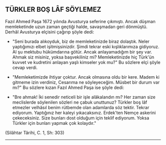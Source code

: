 ## TÜRKLER BOŞ LÂF SÖYLEMEZ

Fazıl Ahmed Paşa 1672 yılında Avusturya seferine çıkmıştı. Ancak düşman memleketinde uzun zaman geçtiği halde, savaşma­dan geri dönmüştü. Derhâl Avusturya elçisini çağırıp şöyle dedi:

- "Seni burada alıkoyduk, biz de memleketinizde biraz dolaş­tık. Neler yaptığımızı elbet işitmişsinizdir. Şimdi tekrar eski kışlık­larımıza gidiyoruz. Al şu mektubu hükümdarına götür. Ancak anla­yamadığım bir şey var. Ahmak siz misiniz, yoksa başvekiliniz mi? Memleketinizde hiç Türk'ün kuvvet ve kudretini anlayan yaşlı kimseler yok mu?" Bu sözlere elçi şöyle cevap verdi.

- "Memleketimizde ihtiyar çoktur. Ancak olmasına oldu bir kere. Madem ki gitmeme izin verdiniz, Cesarıma ne söyleyeceğim. Müsbet bir durum var mı?" Bu sözlere kızan Fazıl Ahmed Paşa ise şöyle dedi:

- "Bre ahmak! İki senedir neticeli bir işle alâkalandın mı? Her zaman size meclislerde söylenilen sözleri ne çabuk unuttunuz? Türkler boş lâf etmezler velhâsıl benim rütbemde olan adamlarda söz tektir. Tekrar ediyorum. Yaptığınız her kaleyi yıkacaksınız. Erdek'ten Nemçe askerini çekeceksiniz. Size bunları dost olduğum için teklif ediyorum. Yoksa Türkler için bunları yapmak çok kolay­dır."

(Silâhtar Târihi, C. 1, Sh: 303)

<hr>
